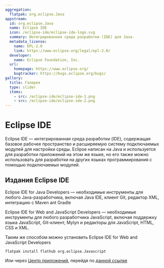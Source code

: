 ```yaml
---
aggregation:
  flatpak: org.eclipse.Java
appstream:
  id: org.eclipse.Java
  name: Eclipse IDE
  icon: /eclipse-ide/eclipse-ide-logo.svg
  summary: Интегрированная среда разработки (IDE) для Java.
  metadata_license:
    name: EPL-2.0
    link: https://www.eclipse.org/legal/epl-2.0/
  developer:
    name: Eclipse Foundation, Inc.
  url:
    homepage: https://www.eclipse.org/
    bugtracker: https://bugs.eclipse.org/bugs/
gallery:
  title: Галерея
  type: slider
  items:
    - src: /eclipse-ide/eclipse-ide-1.png
    - src: /eclipse-ide/eclipse-ide-2.png
---
```


# Eclipse IDE

Eclipse IDE — интегрированная среда разработки (IDE), содержащая базовое рабочее пространство и расширяемую систему подключаемых модулей для настройки среды. Eclipse написан на Java и используется для разработки приложений на этом же языке, но его также можно использовать для разработки на других языках программирования с помощью подключаемых модулей.

<AGWGallery />

## Издания Eclipse IDE

Eclipse IDE for Java Developers — необходимые инструменты для любого Java-разработчика, включая Java IDE, клиент Git, редактор XML, интеграцию с Maven ant Gradle

Eclipse IDE for Web and JavaScript Developers — необходимые инструменты для любого разработчика JavaScript, включая поддержку языка JavaScript, Git-клиент, Mylyn и редакторы для JavaScript, HTML, CSS и XML.

<!--@include: @ru/apps/.parts/install/content-flatpak.md-->

Таким же способом можно установить Eclipse IDE for Web and JavaScript Developers

```shell
flatpak install flathub org.eclipse.Javascript
```

Или через [Центр приложений](/apps/gnome-software/), перейдя по [данной ссылке](appstream://org.eclipse.Javascript)
